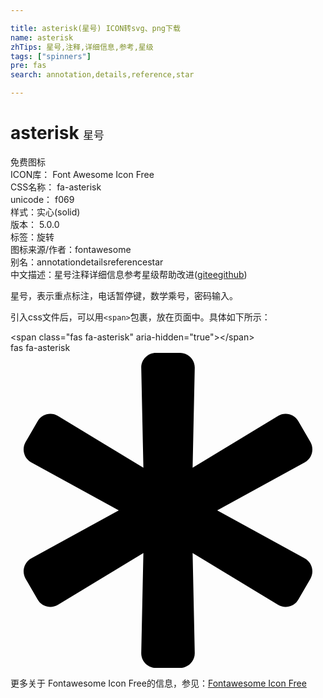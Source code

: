 ```yaml
---

title: asterisk(星号) ICON转svg、png下载
name: asterisk
zhTips: 星号,注释,详细信息,参考,星级
tags: ["spinners"]
pre: fas
search: annotation,details,reference,star

---
```


# asterisk  <small style="font-size: 60%;font-weight: 100">星号</small>


<div class="detail-page">
<p>
<span><span class="badge-success badge">免费图标</span> </span>
<br/>
<span>
ICON库：
<span class="badge-secondary badge">Font Awesome Icon Free</span> 
</span>
<br/>
<span>
CSS名称：
<span class="badge-secondary badge">fa-asterisk</span> 
</span>
<br/>
<span>
unicode：
<span class="badge-secondary badge">f069</span> 
<copy-btn content='f069' btn-title=""></copy-btn>
<copy-btn :content='String.fromCodePoint(parseInt("f069", 16))' btn-title="复制U"></copy-btn>
</span><br/><span>样式：<span class="badge-light badge">实心(solid)</span></span>
<br/>
<span>
版本：
<span class="badge-secondary badge">5.0.0</span> 
</span><br/><span>标签：<span class="badge-light badge"><router-link to="/tags/spinners.html">旋转</router-link></span></span>
<br/>
<span>图标来源/作者：<span class="badge-light badge">fontawesome</span></span> 
<br/>
<span>别名：<span class="badge-light badge">annotation</span><span class="badge-light badge">details</span><span class="badge-light badge">reference</span><span class="badge-light badge">star</span></span><br/><span class="zh-detail">中文描述：<span class="badge-primary badge">星号</span><span class="badge-primary badge">注释</span><span class="badge-primary badge">详细信息</span><span class="badge-primary badge">参考</span><span class="badge-primary badge">星级</span><span class="help-link"><span>帮助改进</span>(<a href="https://gitee.com/liuwave/icon-helper/edit/master/json/fontawesome/solid/asterisk.json" target="_blank" rel="noopener noreferrer">gitee</a><a href="https://github.com/liuwave/icon-helper/edit/master/json/fontawesome/solid/asterisk.json" target="_blank" rel="noopener noreferrer">github</a></span>)</span><br/>
</p>
</div><div class="description description alert alert-light">星号，表示重点标注，电话暂停键，数学乘号，密码输入。</div>
<div class="alert alert-dark">
  <i class="fas fa-asterisk fa-xs"></i>
  <i class="fas fa-asterisk fa-sm"></i>
  <i class="fas fa-asterisk fa-lg"></i>
  <i class="fas fa-asterisk fa-2x"></i>
  <i class="fas fa-asterisk fa-3x"></i>
  <i class="fas fa-asterisk fa-5x"></i>
  <i class="fas fa-asterisk fa-7x"></i>
</div>
<div>
  <p>引入css文件后，可以用<code>&lt;span&gt;</code>包裹，放在页面中。具体如下所示：    
  </p>
  <div class="alert alert-primary" style="font-size: 14px">
    &lt;span class="fas fa-asterisk" aria-hidden="true"&gt;&lt;/span&gt;
    <copy-btn content='<span class="fas fa-asterisk" aria-hidden="true"></span>'></copy-btn>
  </div>
  <div class="alert alert-secondary">
    <i class="fas fa-asterisk"
    style="font-size: 24px"
    aria-hidden="true"></i> fas fa-asterisk
    <copy-btn content="fas fa-asterisk" btn-title="复制图标名称"></copy-btn>
  </div>
</div>
<div id="svg" class="svg-wrap">
<svg xmlns="http://www.w3.org/2000/svg" viewBox="0 0 512 512"><path d="M478.21 334.093L336 256l142.21-78.093c11.795-6.477 15.961-21.384 9.232-33.037l-19.48-33.741c-6.728-11.653-21.72-15.499-33.227-8.523L296 186.718l3.475-162.204C299.763 11.061 288.937 0 275.48 0h-38.96c-13.456 0-24.283 11.061-23.994 24.514L216 186.718 77.265 102.607c-11.506-6.976-26.499-3.13-33.227 8.523l-19.48 33.741c-6.728 11.653-2.562 26.56 9.233 33.037L176 256 33.79 334.093c-11.795 6.477-15.961 21.384-9.232 33.037l19.48 33.741c6.728 11.653 21.721 15.499 33.227 8.523L216 325.282l-3.475 162.204C212.237 500.939 223.064 512 236.52 512h38.961c13.456 0 24.283-11.061 23.995-24.514L296 325.282l138.735 84.111c11.506 6.976 26.499 3.13 33.227-8.523l19.48-33.741c6.728-11.653 2.563-26.559-9.232-33.036z"/></svg>
</div>
<detail full-name='fa-asterisk'></detail>
    
<div><p>更多关于  Fontawesome Icon Free的信息，参见：<a target="_blank" href="https://iconhelper.cn/fontawesome.html">Fontawesome Icon Free</a>
</p></div>
